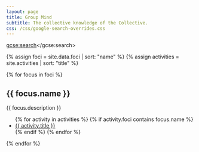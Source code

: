 ```yaml
---
layout: page
title: Group Mind
subtitle: The collective knowledge of the Collective.
css: /css/google-search-overrides.css
---
```

<script>
  (function() {
    var cx = '000078408709314139180:5grkwyhkvtc';
    var gcse = document.createElement('script');
    gcse.type = 'text/javascript';
    gcse.async = true;
    gcse.src = 'https://cse.google.com/cse.js?cx=' + cx;
    var s = document.getElementsByTagName('script')[0];
    s.parentNode.insertBefore(gcse, s);
  })();
</script>
<gcse:search></gcse:search>

{% assign foci = site.data.foci | sort: "name" %}
{% assign activities = site.activities | sort: "title" %}

{% for focus in foci %}
<h2>{{ focus.name }}</h2>
<p>{{ focus.description }}</p>
<ul>
{% for activity in activities %}
{% if activity.foci contains focus.name %}
<li><a href="{{ activity.url | prepend: site.baseurl }}">{{ activity.title }}</a></li>
{% endif %}
{% endfor %}
</ul>
{% endfor %}

